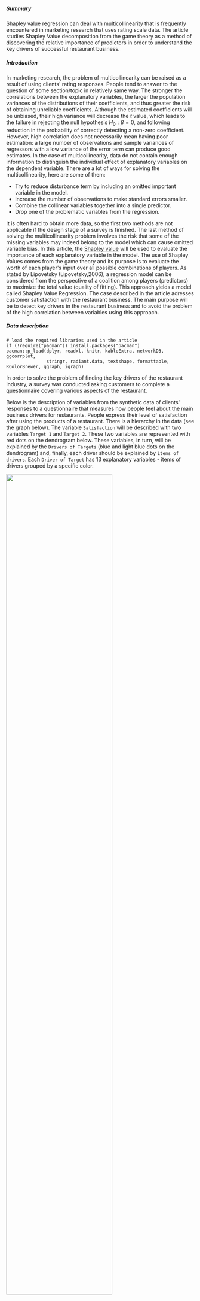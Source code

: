 ##### Summary

Shapley value regression can deal with multicollinearity that is
frequently encountered in marketing research that uses rating scale
data. The article studies Shapley Value decomposition from the game
theory as a method of discovering the relative importance of predictors
in order to understand the key drivers of successful restaurant
business.

##### Introduction

In marketing research, the problem of multicollinearity can be raised as
a result of using clients' rating responses. People tend to answer to
the question of some section/topic in relatively same way. The stronger
the correlations between the explanatory variables, the larger the
population variances of the distributions of their coefficients, and
thus greater the risk of obtaining unreliable coefficients. Although the
estimated coefficients will be unbiased, their high variance will
decrease the $t$ value, which leads to the failure in rejecting the null
hypothesis $`H_0:\beta = 0`$, and following reduction in the probability
of correctly detecting a non-zero coefficient. However, high correlation
does not necessarily mean having poor estimation: a large number of
observations and sample variances of regressors with a low variance of
the error term can produce good estimates. In the case of
multicollinearity, data do not contain enough information to distinguish
the individual effect of explanatory variables on the dependent
variable. There are a lot of ways for solving the multicollinearity,
here are some of them:

-   Try to reduce disturbance term by including an omitted important
    variable in the model.
-   Increase the number of observations to make standard errors smaller.
-   Combine the collinear variables together into a single predictor.
-   Drop one of the problematic variables from the regression.

It is often hard to obtain more data, so the first two methods are not
applicable if the design stage of a survey is finished. The last method
of solving the multicollinearity problem involves the risk that some of
the missing variables may indeed belong to the model which can cause
omitted variable bias. In this article, the [Shapley
value](https://en.wikipedia.org/wiki/Shapley_value) will be used to
evaluate the importance of each explanatory variable in the model. The
use of Shapley Values comes from the game theory and its purpose is to
evaluate the worth of each player's input over all possible combinations
of players. As stated by Lipovetsky (Lipovetsky,2006), a regression
model can be considered from the perspective of a coalition among
players (predictors) to maximize the total value (quality of fitting).
This approach yields a model called Shapley Value Regression. The case
described in the article adresses customer satisfaction with the
restaurant business. The main purpose will be to detect key drivers in
the restaurant business and to avoid the problem of the high correlation
between variables using this approach.

##### Data description

``` {.r}
# load the required libraries used in the article
if (!require("pacman")) install.packages("pacman")
pacman::p_load(dplyr, readxl, knitr, kableExtra, networkD3, ggcorrplot, 
               stringr, radiant.data, textshape, formattable, RColorBrewer, ggraph, igraph)
```

In order to solve the problem of finding the key drivers of the
restaurant industry, a survey was conducted asking customers to complete
a questionnaire covering various aspects of the restaurant.

Below is the description of variables from the synthetic data of
clients' responses to a questionnaire that measures how people feel
about the main business drivers for restaurants. People express their
level of satisfaction after using the products of a restaurant. There is
a hierarchy in the data (see the graph below). The variable
`Satisfaction` will be described with two variables `Target 1` and
`Target 2`. These two variables are represented with red dots on the
dendrogram below. These variables, in turn, will be explained by the
`Drivers of Targets` (blue and light blue dots on the dendrogram) and,
finally, each driver should be explained by `items of drivers`. Each
`Driver of Target` has 13 explanatory variables - items of drivers
grouped by a specific color.

<img src="/2019-12-20-Shapley-value-regression_files/figure-markdown/causalgraph-1.png" width="75%" />

All variables are observed and collected via survey and measured in
rating scales (1 to 10).

``` {.r}
data_desc <- read_excel("Shapley_Data_Rest.xlsx", sheet = "Labels")
options(knitr.kable.NA = '')
kable(data_desc) %>%
 kable_styling(bootstrap_options = "striped", full_width = F, font_size = 14) %>%
  pack_rows("Drivers of Targets", 4, 15) %>%
  pack_rows("Items of Drivers", 16, 28) %>%
  column_spec(2, bold = T, italic = T, width = "5cm")
```

<table class="table table-striped" style="font-size: 14px; width: auto !important; margin-left: auto; margin-right: auto;">
<thead>
<tr>
<th style="text-align:left;">
Variable Name
</th>
<th style="text-align:left;">
Group
</th>
<th style="text-align:left;">
Statements (Variable Description)
</th>
</tr>
</thead>
<tbody>
<tr>
<td style="text-align:left;">
Satisfaction
</td>
<td style="text-align:left;width: 5cm; font-weight: bold;font-style: italic;">
</td>
<td style="text-align:left;">
Overall satisfaction of customer
</td>
</tr>
<tr>
<td style="text-align:left;">
Target 1
</td>
<td style="text-align:left;width: 5cm; font-weight: bold;font-style: italic;">
</td>
<td style="text-align:left;">
A restaurant that enables you to step up in life
</td>
</tr>
<tr>
<td style="text-align:left;">
Target 2
</td>
<td style="text-align:left;width: 5cm; font-weight: bold;font-style: italic;">
</td>
<td style="text-align:left;">
A restaurant that allows you to live the life you choose
</td>
</tr>
<tr grouplength="12">
<td colspan="3" style="border-bottom: 1px solid;">
<strong>Drivers of Targets</strong>
</td>
</tr>
<tr>
<td style="text-align:left; padding-left: 2em;" indentlevel="1">
Commitment
</td>
<td style="text-align:left;width: 5cm; font-weight: bold;font-style: italic;">
Target 1
</td>
<td style="text-align:left;">
Showing commitment to people
</td>
</tr>
<tr>
<td style="text-align:left; padding-left: 2em;" indentlevel="1">
Update
</td>
<td style="text-align:left;width: 5cm; font-weight: bold;font-style: italic;">
</td>
<td style="text-align:left;">
Continuously updating restaurant
</td>
</tr>
<tr>
<td style="text-align:left; padding-left: 2em;" indentlevel="1">
Dedication
</td>
<td style="text-align:left;width: 5cm; font-weight: bold;font-style: italic;">
</td>
<td style="text-align:left;">
Sincerely acting in your interest
</td>
</tr>
<tr>
<td style="text-align:left; padding-left: 2em;" indentlevel="1">
Discovering better ways
</td>
<td style="text-align:left;width: 5cm; font-weight: bold;font-style: italic;">
</td>
<td style="text-align:left;">
Discovering better ways to win favor with you
</td>
</tr>
<tr>
<td style="text-align:left; padding-left: 2em;" indentlevel="1">
Fulfill expectation
</td>
<td style="text-align:left;width: 5cm; font-weight: bold;font-style: italic;">
</td>
<td style="text-align:left;">
Focus on fulfilling guest's expectations
</td>
</tr>
<tr>
<td style="text-align:left; padding-left: 2em;" indentlevel="1">
Comfort/relax
</td>
<td style="text-align:left;width: 5cm; font-weight: bold;font-style: italic;">
</td>
<td style="text-align:left;">
Delivering the resources to enable you to feel comfortable and relax
</td>
</tr>
<tr>
<td style="text-align:left; padding-left: 2em;" indentlevel="1">
Guest complaint
</td>
<td style="text-align:left;width: 5cm; font-weight: bold;font-style: italic;">
Target 2
</td>
<td style="text-align:left;">
Taking into consideration guest complaints
</td>
</tr>
<tr>
<td style="text-align:left; padding-left: 2em;" indentlevel="1">
Changing needs
</td>
<td style="text-align:left;width: 5cm; font-weight: bold;font-style: italic;">
</td>
<td style="text-align:left;">
Continuously staying relevant by understanding changing customer needs
</td>
</tr>
<tr>
<td style="text-align:left; padding-left: 2em;" indentlevel="1">
Consumer health
</td>
<td style="text-align:left;width: 5cm; font-weight: bold;font-style: italic;">
</td>
<td style="text-align:left;">
Focus on consumer health
</td>
</tr>
<tr>
<td style="text-align:left; padding-left: 2em;" indentlevel="1">
Menu by norms
</td>
<td style="text-align:left;width: 5cm; font-weight: bold;font-style: italic;">
</td>
<td style="text-align:left;">
Modifying of menu items driven by regulatory norms
</td>
</tr>
<tr>
<td style="text-align:left; padding-left: 2em;" indentlevel="1">
Various segments
</td>
<td style="text-align:left;width: 5cm; font-weight: bold;font-style: italic;">
</td>
<td style="text-align:left;">
Work for to various customer segment
</td>
</tr>
<tr>
<td style="text-align:left; padding-left: 2em;" indentlevel="1">
New mind-set
</td>
<td style="text-align:left;width: 5cm; font-weight: bold;font-style: italic;">
</td>
<td style="text-align:left;">
Understanding the new consumer mind-set
</td>
</tr>
<tr grouplength="13">
<td colspan="3" style="border-bottom: 1px solid;">
<strong>Items of Drivers</strong>
</td>
</tr>
<tr>
<td style="text-align:left; padding-left: 2em;" indentlevel="1">
Service1
</td>
<td style="text-align:left;width: 5cm; font-weight: bold;font-style: italic;">
Service
</td>
<td style="text-align:left;">
Gives polite and prompt answers/advice to my questions
</td>
</tr>
<tr>
<td style="text-align:left; padding-left: 2em;" indentlevel="1">
Service2
</td>
<td style="text-align:left;width: 5cm; font-weight: bold;font-style: italic;">
</td>
<td style="text-align:left;">
Use state-of-the-art technology (waiters enter order digital system,
POS, online payment etc.)
</td>
</tr>
<tr>
<td style="text-align:left; padding-left: 2em;" indentlevel="1">
Service3
</td>
<td style="text-align:left;width: 5cm; font-weight: bold;font-style: italic;">
</td>
<td style="text-align:left;">
Bring an order quickly and properly
</td>
</tr>
<tr>
<td style="text-align:left; padding-left: 2em;" indentlevel="1">
Food1
</td>
<td style="text-align:left;width: 5cm; font-weight: bold;font-style: italic;">
Food
</td>
<td style="text-align:left;">
Serving food
</td>
</tr>
<tr>
<td style="text-align:left; padding-left: 2em;" indentlevel="1">
Food2
</td>
<td style="text-align:left;width: 5cm; font-weight: bold;font-style: italic;">
</td>
<td style="text-align:left;">
Taste of food
</td>
</tr>
<tr>
<td style="text-align:left; padding-left: 2em;" indentlevel="1">
Food3
</td>
<td style="text-align:left;width: 5cm; font-weight: bold;font-style: italic;">
</td>
<td style="text-align:left;">
The variety of menu
</td>
</tr>
<tr>
<td style="text-align:left; padding-left: 2em;" indentlevel="1">
Food4
</td>
<td style="text-align:left;width: 5cm; font-weight: bold;font-style: italic;">
</td>
<td style="text-align:left;">
The quality of food
</td>
</tr>
<tr>
<td style="text-align:left; padding-left: 2em;" indentlevel="1">
Delivery1
</td>
<td style="text-align:left;width: 5cm; font-weight: bold;font-style: italic;">
Delivery
</td>
<td style="text-align:left;">
Preciseness
</td>
</tr>
<tr>
<td style="text-align:left; padding-left: 2em;" indentlevel="1">
Delivery2
</td>
<td style="text-align:left;width: 5cm; font-weight: bold;font-style: italic;">
</td>
<td style="text-align:left;">
Timing
</td>
</tr>
<tr>
<td style="text-align:left; padding-left: 2em;" indentlevel="1">
Delivery3
</td>
<td style="text-align:left;width: 5cm; font-weight: bold;font-style: italic;">
</td>
<td style="text-align:left;">
Quality of food
</td>
</tr>
<tr>
<td style="text-align:left; padding-left: 2em;" indentlevel="1">
Cleanliness1
</td>
<td style="text-align:left;width: 5cm; font-weight: bold;font-style: italic;">
Cleanliness
</td>
<td style="text-align:left;">
Cleanliness in the kitchen
</td>
</tr>
<tr>
<td style="text-align:left; padding-left: 2em;" indentlevel="1">
Cleanliness2
</td>
<td style="text-align:left;width: 5cm; font-weight: bold;font-style: italic;">
</td>
<td style="text-align:left;">
Cleanliness in the hall
</td>
</tr>
<tr>
<td style="text-align:left; padding-left: 2em;" indentlevel="1">
Cleanliness3
</td>
<td style="text-align:left;width: 5cm; font-weight: bold;font-style: italic;">
</td>
<td style="text-align:left;">
Cleanliness in the bathroom
</td>
</tr>
</tbody>
</table>
There are a total of 28 questions. Thirteen are about restaurant
service, food, delivery, and cleanliness. For example `Service2`:
clients are asked to evaluate their satisfaction with the usage of
state-of-the-art technology (waiters enter order digital system, POS,
online payment).

We want to know how the variables relate to the satisfaction of clients
at each level. In each step, the most important variable should be
selected.

``` {.r}
df <- read_excel("Shapley_Data_Rest.xlsx", sheet = "Data")
dim(df)
```

    ## [1] 500  28

There are 500 respondents who have answered 28 questions in the
synthetic dataset. It can be seen that the ratings are highly
correlated:

``` {.r}
paste("The correlation between Target 1 and Target 2 is", round(cor(df[,2:3])[2],3))
```

    ## [1] "The correlation between Target 1 and Target 2 is 0.859"

There is high correlation between the effort of the restaurant to help
the clients step up in life and its effort to provide the life their
customers choose. The presence of a high correlation between the
independent variables can produce erratic coefficients.

``` {.r}
corfun <- function(x){corr <- round(cor(x), 2)
ggcorrplot(corr, lab = TRUE, method = "circle", lab_size = 3)}
```

``` {.r}
corfun(df[,4:9])
```

![](/2019-12-20-Shapley-value-regression_files/figure-markdown/corplot1-1.png)

The plot above shows the correlation between the drivers of target 1. It
can be seen that the Pearson correlation coefficients for all pairs are
more than 0.73. The highest correlation is between the variables
`Dedication` (the restaurant is sincerely acting in your interest) and
`Comfort/relax` (restaurant provides the resources to enable you to feel
comfortable and relaxed).

``` {.r}
corfun(df[,10:15])
```

![](/2019-12-20-Shapley-value-regression_files/figure-markdown/corplot2-1.png)

The plot above shows the correlation between the drivers of target 2.
Similarly, there are high correlations between all pairs of variables.
The highest correlation is between the variables `Menu by norms`
(restaurant modifies menu items driven by regulatory norms) and
`Various segments` (restaurant works for various customer segments).

``` {.r}
corfun(df[,16:28])
```

![](/2019-12-20-Shapley-value-regression_files/figure-markdown/corplot3-1.png)

Finally, for the last level, the correlation between the items of
drivers is considered. As can be expected, there is high correlation in
each group of items. The highest correlation is between the cleanliness
in the hall and bathroom, followed by the strong correlation between the
taste of food and quality of food, and between the taste of food and the
variety of the menu.

We are going to study Shapley value to detect how it can be used to
avoid multicollinearity and detecting the key driver for the restaurant
industry.

Shapley value regression
========================

Shapley Value Regression is based on the thesis and post-doctoral work
of an American mathematician and a Nobel Prize-winning economist [Lloyd
Shapley](https://en.wikipedia.org/wiki/Lloyd_Shapley) (1953). The
Shapley value is a central solution concept in cooperative game theory.
In order to assess the player's contribution in a game, each individual
player has its own assigned value. The Shapley value associated with
each player in each game has a unique payoff - his 'value' (expected
marginal contribution to a random coalition). The application of this
value in regression analysis is quite intuitive: thisS approach
evaluates the contribution of each regressor variables to the model.
When fitting the multiple linear regression model, the obtained $R^2$
does not show the effect of each variable in explaining the depending
variable (in the cooperative game). To distinguish the contribution made
by the individual member of the game, the Shapley value decomposition
should be used. The share of the regressor variable $x_i$ for a given
set of $k$ predictor variables is given by the following formula:

```math
$$
S({x_i})=\dfrac{1}{k}\sum_{r=1}^{k}\dfrac{\sum_{c=1}^{l}(R^2_{(i,r)}-R^2_{(j,r-1)})_c}{l}
$$
```
where

-   $k$ is the number of regressor variables in the multiple linear
    regression model
-   $R^2_{(i,r)}$ obtained from the model where the regressors are an
    r-membered subset of all possible regressors with $i^{th}$ variable
-   $R^2_{(j,r-1)}$ obtained from the model where the regressors are an
    r-membered subset of all possible regressors without $i^{th}$
    variable.

Suppose we have 3 variables, and we want to obtain Shapley value for the
variable $x_1$. We will have the eight possibilities to fit a linear
regression with these 3 variables: `0`, `x1`, `x2`, `x3`, `x1 x2`,
`x1 x3`, `x2 x3`, `x1 x2 x3`. In this case $i=1$, because the
computation is done for $x_1$, $r=3$ and, thus, $r-1=2$, $k=3$ is the
number of cases of possible models, $l$ is the number of models in each
case:

![](/2019-12-20-Shapley-value-regression_files/Shap1.PNG)

The weights of the regressions are based on the number of possible
models. We will have

-   2 regressions where $x_1$ is used with one other explanatory
    variable: `(x1, x2); (x1, x3)`
-   1 regression where $x_1$ is used its own `(x1)`
-   1 regression where $x_1$ is used with two other variables
    `(x1,x2,x3)`

Thus we will have the following weighted Shapley value for the variable
$x_1$:

$$SV_{x_1} = \dfrac{1}{3}(R^2_{x_1}-R^2_{\beta_0})+\dfrac{1}{6}(R^2_{x_1;x_2}-R^2_{x_2}) + \dfrac{1}{6}(R^2_{x_1;x_3}-R^2_{x_3}) + \dfrac{1}{3}(R^2_{x_1;x_2;x_3}-R^2_{x_2;x_3})$$

In order to evaluate the key drivers of restaurant industries, we will
use the regression described above.

### Implementing in R

#### Level 1

For the first level, we need to evaluate how the variables `Target 1` (a
restaurant that enables you to step up in life) and `Target 2` (a
restaurant that allows you to live the life you choose) explain the
overall satisfaction of the customer.

``` {.r}
colnames(df)[2] <- "Target1"
colnames(df)[3] <- "Target2"
reglev1 <- lm(Satisfaction ~ Target1 + Target2, data = df)
summary(reglev1)
```

    ## 
    ## Call:
    ## lm(formula = Satisfaction ~ Target1 + Target2, data = df)
    ## 
    ## Residuals:
    ##     Min      1Q  Median      3Q     Max 
    ## -5.2795 -0.7771  0.0047  0.8526  7.0956 
    ## 
    ## Coefficients:
    ##             Estimate Std. Error t value Pr(>|t|)    
    ## (Intercept)  2.18626    0.23658   9.241  < 2e-16 ***
    ## Target1      0.50239    0.06295   7.981 1.01e-14 ***
    ## Target2      0.21578    0.06381   3.381 0.000778 ***
    ## ---
    ## Signif. codes:  0 '***' 0.001 '**' 0.01 '*' 0.05 '.' 0.1 ' ' 1
    ## 
    ## Residual standard error: 1.488 on 497 degrees of freedom
    ## Multiple R-squared:  0.4831, Adjusted R-squared:  0.481 
    ## F-statistic: 232.2 on 2 and 497 DF,  p-value: < 2.2e-16

The implemented regression shows that both variables are statistically
significant. And based on estimated coefficients the variable `Target 1`
is more important. However, we cannot see the relative importance of
each variable by just looking at the summary of linear regression
models. So, the Shapley Values will be used, for both coefficients
separately, to identify the most important driver of clients' overall
satisfaction at the first level.

Creating a universal function for Shapley value calculation:

``` {.r}
shap <- function(formula, var){
  ifelse(length(str_split(paste(formula)[3], pattern = "\\s\\+", simplify = T))!=1, 
      summary(lm(data=df, formula))$r.squared - 
      summary(lm(data=df, as.formula(gsub(paste0(paste(formula)[2], paste(formula)[1],
          paste(formula)[3]), pattern = paste0("\\+", var),replacement = ""))))$r.squared, 
      summary(lm(data=df, formula ))$r.squared -
      summary(lm(data=df, as.formula(paste0(paste(formula)[2],paste(formula)[1],1))))$r.squared
  )}
```

First, we need to calculate the Shapley value for each independent
variable using the functions above:

``` {.r}
(ShapValT1 <- 1/2*shap(formula = Satisfaction ~ +Target1+Target2, var = "Target1") +
    1/2 * shap(formula = Satisfaction ~ +Target1, var = "Target1"))
```

    ## [1] 0.2687259

``` {.r}
(ShapValT2 <- 1/2*shap(formula = Satisfaction ~ +Target1+Target2, var = "Target2") +
    1/2 * shap(formula = Satisfaction ~ +Target2, var = "Target2"))
```

    ## [1] 0.2084265

Finally, calculated values are re-based so that they add up to 1:

``` {.r}
shaplev1 <- data.frame(ShapValT1 = ShapValT1/(ShapValT1+ShapValT2), 
                       ShapValT2 = ShapValT2/(ShapValT1+ShapValT2))
kable(t(shaplev1)) %>%
 kable_styling(bootstrap_options = "striped", full_width = F)
```

<table class="table table-striped" style="width: auto !important; margin-left: auto; margin-right: auto;">
<tbody>
<tr>
<td style="text-align:left;">
ShapValT1
</td>
<td style="text-align:right;">
0.5631867
</td>
</tr>
<tr>
<td style="text-align:left;">
ShapValT2
</td>
<td style="text-align:right;">
0.4368133
</td>
</tr>
</tbody>
</table>
It can be sees that `Target 1` is the most important at 0.56. In other
words, the overall satisfaction of the customer is mostly described by
the ability of the restaurant to help clients step up in life. We can
decompose the regression and find out what the r-squared is made of and
have a similar result by using the function `calc.relimp` from the
package `relaimpo`. The package provides the relative importance metric
`lmg` introduced by Lindemann, Merenda, and Gold.

``` {.r}
library(relaimpo)
calc.relimp(reglev1, type = c("lmg"), rela = TRUE, rank = TRUE)
```

    ## Response variable: Satisfaction 
    ## Total response variance: 4.26796 
    ## Analysis based on 500 observations 
    ## 
    ## 2 Regressors: 
    ## Target1 Target2 
    ## Proportion of variance explained by model: 48.31%
    ## Metrics are normalized to sum to 100% (rela=TRUE). 
    ## 
    ## Relative importance metrics: 
    ## 
    ##               lmg
    ## Target1 0.5562547
    ## Target2 0.4437453
    ## 
    ## Average coefficients for different model sizes: 
    ## 
    ##                1X       2Xs
    ## Target1 0.6853051 0.5023914
    ## Target2 0.6533959 0.2157771

It can be seen from the table `Relative importance metrics:` that,
although, the `lmg` value slightly differs from the above calculated
one, the conclusion is the same.

#### Level 2

To indicate the most important explanatory variable/s for `Target 1` and
`Target 2` the drivers of these variables will now be studied. Now, the
variable `Target 1` and `Target 2` are dependent on their drivers of the
target correspondingly.

``` {.r}
reglev2t1 <- lm(Target1 ~ td1_1 + td1_2 + td1_3 + td1_4 + td1_5 + td1_6, data = df)
reglev2t2 <- lm(Target2 ~ td2_1 + td2_2 + td2_3 + td2_4 + td2_5 + td2_6, data = df)
```

To see the relative importance of each variable, we need to calculate 6
Shapley values using the approach above for each target variable. As the
procedure of calculation is similar and in order to facilitate the
computational process, we will use the result obtained using the
function from `relaimpo`. The result is in the table below:

``` {.r}
shaplev2t1 <- calc.relimp(reglev2t1, type = c("lmg"), rela = TRUE, rank = TRUE)$lmg
shaplev2t2 <- calc.relimp(reglev2t2, type = c("lmg"), rela = TRUE, rank = TRUE)$lmg
shaplev2 <- data.frame(cbind(c("Commitment", "Update", "Dedication", "Discovering better ways", 
  "Fulfill expectation", "Comfort/relax"), round(as.numeric(shaplev2t1),2), 
  c("Guest complaint", "Changing needs", "Consumer health", "Menu by norms", 
  "Various segments", "New mind-set"), round(as.numeric(shaplev2t2),2)))
colnames(shaplev2) <- c("Var T1", "Target1", "Var T2", "Target2")
```

``` {.r}
shaplev2 %>%
  rownames_to_column('shap') %>%
    mutate(Target1 = color_tile("white","lightpink")(Target1),
           Target2 = color_tile("white","khaki1")(Target2)) %>%
  column_to_rownames('shap') %>%    
kable(escape = F, booktabs = T) %>%
kable_styling( full_width = F, font_size = 13)
```

In the case of Target 1, the focus of the restaurant on discovering
better ways to win favor with its clients is the most important key
driver for the target variable. For Target 2 (a restaurant that allows
you to live the life you choose) the most two important variables are
the focus of the restaurant on consumer health (actually, the score for
`Consumer health` is 0.1899209, the score for `Menu by norms` is
0.1895162).

![](/2019-12-20-Shapley-value-regression_files/Shap2.PNG)

#### Level 3

And finally, we will attempt to reveal the most important variable for
each driver of targets. The result from package `relaimpo` is in the
table below:

``` {.r}
shaplev3 <- sapply(colnames(df[-c(1:3, 16:28)]),
  function(x){form <- as.formula(paste0(x,"~Service1 + Service2 + Service3 + Food1 + Food2 + 
   Food3 + Food4 + Delivery1 + Delivery2 + Delivery3 + Cleanliness1 + Cleanliness2 + Cleanliness3"))
    reglev3  <- lm(form, data = df)
    calc.relimp(reglev3 , type = c("lmg"), rela = TRUE, rank = TRUE)$lmg})

cn <- colnames(shaplev3)
rownames(shaplev3) <- c("Politeness", "Technology", "Proper order",  "Food serving", "Food taste", 
  "Food variety","Food quality", "Delivery accuracy", "Delivery timing", "Delivery food quality", 
  "Clean kitchen", "Clean hall", "Clean bathroom")
data.frame(round(shaplev3,2)) %>%
  rownames_to_column('shap') %>% mutate(
    td1_1 =color_tile("white","lightgreen")(td1_1), td1_2 =color_tile("white","lightgreen")(td1_2),
    td1_3 =color_tile("white","lightgreen")(td1_3), td1_4 =color_tile("white","lightgreen")(td1_4),
    td1_5 =color_tile("white","lightgreen")(td1_5), td1_6 =color_tile("white","lightgreen")(td2_6),
    td2_1 =color_tile("white","lightblue")(td2_1), td2_2 =color_tile("white","lightblue")(td2_2),
    td2_3 =color_tile("white","lightblue")(td2_3), td2_4 =color_tile("white","lightblue")(td2_4),
    td2_5 =color_tile("white","lightblue")(td2_5), td2_6 =color_tile("white","lightblue")(td2_6)) %>%
  column_to_rownames('shap') %>%
  rename("Commitment" = cn[1], "Update" = cn[2], "Dedication" = cn[3], "Discovering better ways" = cn[4],
    "Fulfill expectation" = cn[5], "Comfort/relax" = cn[6], "Guest complaint" = cn[7], "Changing needs" = cn[8],
    "Consumer health" = cn[9], "Menu by norms" = cn[10], "Various segments" = cn[11], "New mind-set" = cn[12]) %>%
kable(escape = F, booktabs = T) %>%
kable_styling( full_width = F, font_size = 13) %>%
  row_spec(0, bold = T, font_size = 9)
```

![](/2019-12-20-Shapley-value-regression_files/Shap3.PNG)

It seems that *politeness* of staff is *the most important* item for all
drivers (for both targets). In other words, the satisfaction of clients
with the staff attitude toward customers has the biggest impact and
makes up to approximately 20% of their argument in your favor. For
almost all drivers the *quality of food* is the *second* key item in
terms of importance. The *cleanliness in the kitchen* is the *third*
dominant item for drivers like continuously updating restaurants, acting
in the interest of the customer, fulfilling their expectations and
paying attention to consumer health. For the following drivers:
discovering better ways to win favor with the customer, working for
various customer segments *the quality of delivery food* is the *third*
important variable. And finally, the *accuracy of delivery* is important
in the positive assessment of such drivers as delivering the resources
to enable clients to feel comfortable and relax, taking into
consideration guest complaints, understanding the changing needs and a
new mindset of customer and paying attention to consumer health.

Conclusion
==========

Shapley Value Regression is widely used in ranked customer responses,
because of multicollinearity. In order to understand the key drivers of
successful restaurant business the Shapley Value, which shows the
relative importance of predictors, can be used. The idea of Shapley
value regression is in the changes in $R^2$ when the chosen predictor is
removed from the model. So for each regressor, all possible subsets of
the remaining predictors are used to evaluate the regression and the
explanatory variable with the highest additional contribution will be
the most important prediction.

Shapley value assigns relative ranking for each predictor by showing the
dominance of explanatory variables: from the Shapley values regression,
we can conclude that the variable about the ability of restaurant assist
its customers in stepping up in life is the most important in describing
their overall satisfaction. In the second stage analysis, the dominant
variable became the effort of the restaurant to discover better ways to
win favor with clients (for `Target 1`) and paying attention to
consumer's health is most important for `Target 2`. Finally, the third
level shows that for this task the politeness of staff mostly impacts
gaining a positive attitude of customers toward the restaurant.

For other types of models (for example generalized linear models:
logistic, Poisson regression, etc.) calculation of $R^2$ is not
appropriate and the approach of using pseudo-$R^2$ or other approached
to calculate the relative weights (see
[here](https://www.r-bloggers.com/4-reasons-to-compute-importance-using-relative-weights-rather-than-shapley-regression/))
will be applied. Also, for the future work adjusted $R^2$ (as number of
regressors in different models is different) instead of $R^2$ can be
considered.

Reference List
--------------

> Mishra, S.K. (2016) ?Shapley value regression and the resolution of
> multicollinearity?, MPRA, (72116). Available at:
> <https://mpra.ub.uni-muenchen.de/72116/>.

> Lipovetsky, S. (2006) ?Entropy Criterion In Logistic Regression And
> Shapley Value Of Predictors?, Journal of modern applied statistical
> methods: JMASM, 5, pp. 95?106. doi: 10.22237/jmasm/1146456480.

> Hart S. (1989) Shapley Value. In: Eatwell J., Milgate M., Newman P.
> (eds) Game Theory. The New Palgrave. Palgrave Macmillan, London
